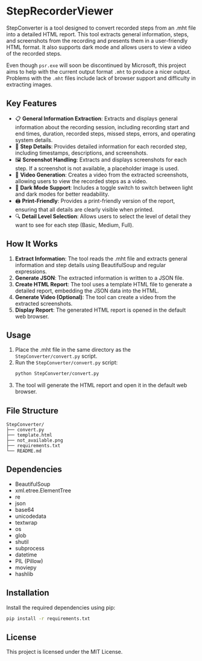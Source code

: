 # StepRecorderViewer

StepConverter is a tool designed to convert recorded steps from an .mht file into a detailed HTML report. This tool extracts general information, steps, and screenshots from the recording and presents them in a user-friendly HTML format. It also supports dark mode and allows users to view a video of the recorded steps.

Even though `psr.exe` will soon be discontinued by Microsoft, this project aims to help with the current output format `.mht` to produce a nicer output. Problems with the `.mht` files include lack of browser support and difficulty in extracting images.

## Key Features

- 📋 **General Information Extraction**: Extracts and displays general information about the recording session, including recording start and end times, duration, recorded steps, missed steps, errors, and operating system details.
- 📝 **Step Details**: Provides detailed information for each recorded step, including timestamps, descriptions, and screenshots.
- 🖼️ **Screenshot Handling**: Extracts and displays screenshots for each step. If a screenshot is not available, a placeholder image is used.
- 🎥 **Video Generation**: Creates a video from the extracted screenshots, allowing users to view the recorded steps as a video.
- 🌙 **Dark Mode Support**: Includes a toggle switch to switch between light and dark modes for better readability.
- 🖨️ **Print-Friendly**: Provides a print-friendly version of the report, ensuring that all details are clearly visible when printed.
- 🔍 **Detail Level Selection**: Allows users to select the level of detail they want to see for each step (Basic, Medium, Full).

## How It Works

1. **Extract Information**: The tool reads the .mht file and extracts general information and step details using BeautifulSoup and regular expressions.
2. **Generate JSON**: The extracted information is written to a JSON file.
3. **Create HTML Report**: The tool uses a template HTML file to generate a detailed report, embedding the JSON data into the HTML.
4. **Generate Video (Optional)**: The tool can create a video from the extracted screenshots.
5. **Display Report**: The generated HTML report is opened in the default web browser.

## Usage

1. Place the .mht file in the same directory as the `StepConverter/convert.py` script.
2. Run the `StepConverter/convert.py` script:
    ```sh
    python StepConverter/convert.py
    ```
3. The tool will generate the HTML report and open it in the default web browser.

## File Structure

```
StepConverter/
├── convert.py
├── template.html
├── not_available.png
├── requirements.txt
└── README.md
```

## Dependencies

- BeautifulSoup
- xml.etree.ElementTree
- re
- json
- base64
- unicodedata
- textwrap
- os
- glob
- shutil
- subprocess
- datetime
- PIL (Pillow)
- moviepy
- hashlib

## Installation

Install the required dependencies using pip:

```sh
pip install -r requirements.txt
```

## License

This project is licensed under the MIT License.